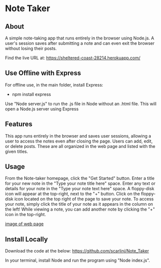 # Note Taker

## About

A simple note-taking app that runs entirely in the browser using Node.js. A user's session saves after submitting a note and can even exit the browser without losing their posts.

Find the live URL at: https://sheltered-coast-28214.herokuapp.com/

## Use Offline with Express

For offline use, in the main folder, install Express:
- npm install express

Use "Node server.js" to run the .js file in Node without an .html file.  This will open a Node.js server using Express

## Features

This app runs entirely in the browser and saves user sessions, allowing a user to access the notes even after closing the page.  Users can add, edit, or delete posts.  These are all organized in the web page and listed with the given titles.

## Usage

From the Note-taker homepage, click the "Get Started" button.
Enter a title for your new note in the "Type your note title here" space.
Enter any text or details for your note in the "Type your note text here" space.
A floppy-disk icon will appear at the top-right, next to the "+" button.  Click on the floppy-disk icon located on the top right of the page to save your note.
To access your note, simply click the title of your note as it appears in the column on the left!
While viewing a note, you can add another note by clicking the "+" icon in the top-right.

[image of web page](./public/assets/images/App-screen.JPG)

## Install Locally

Download the code at the below: 
https://github.com/scarlinj/Note_Taker

In your terminal, install Node and run the program using "Node index.js".

